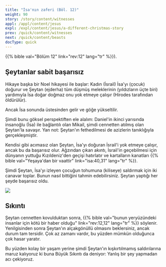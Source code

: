 ```yaml
---
title: "İsa'nın zaferi (Böl. 12)"
weight: 90
story: /story/content/witnesses
appl: /appl/content/jesus
expl: /expl/content/jesus/a-different-christmas-story
prev: /quick/content/witnesses
next: /quick/content/beasts
docType: quick
---
```



{{% bible val="Bölüm 12" link="rev:12" lang="tr" %}}).

## Şeytanlar sabit başarısız

Hikaye başka bir Noel hikayesi ile başlar: Kadın (İsrail) İsa'yı (çocuk) doğurur ve Şeytan (ejderha) tüm düşmüş meleklerinin (yıldızların üçte biri) yardımıyla İsa doğar doğmaz onu yok etmeye çalışır (Hirodes tarafından öldürülür).

Ancak İsa sonunda üstesinden gelir ve göğe yükseltilir.

Şimdi bunu göksel perspektiften ele alalım: Daniel'in ikinci yarısında insanoğlu (İsa) ile bağlantılı olan Mikail, şimdi cennetten atılmış olan Şeytan'la savaşır. Yan not: Şeytan'ın fethedilmesi de azizlerin tanıklığıyla gerçekleşmiştir.

Kendisi gibi acımasız olan Şeytan, İsa'yı doğuran İsrail'i yok etmeye çalışır, ancak bu da başarısız olur. Ağzından çıkan akıntı, İsrail'in geçebilmesi için dünyanın yuttuğu Kızıldeniz'den geçişi hatırlatır ve kartalların kanatları {{% bible val="Yeşaya'dan bir vaattir" link="isa:40,31" lang="tr" %}}.

Şimdi Şeytan, İsa'yı izleyen çocuğun tohumuna (kiliseye) saldırmak için iki canavar toplar. Bunun nasıl bittiğini tahmin edebilirsiniz. Şeytan yaptığı her şeyde başarısız oldu.

![](/images/jesus_tr.jpg)

## Sıkıntı

Şeytan cennetten kovulduktan sonra, {{% bible val="bunun yeryüzündeki insanlar için kötü bir haber olduğu" link="rev:12,12" lang="tr" %}} söylenir. Yenilgisinden sonra Şeytan'ın alçakgönüllü olmasını beklersiniz, ancak durum tam tersidir. Çok az zamanı vardır, bu yüzden mümkün olduğunca çok hasar yaratır.

Bu yüzden kolay bir yaşam yerine şimdi Şeytan'ın kışkırtılmamış saldırılarına maruz kalıyoruz ki buna Büyük Sıkıntı da deniyor: Yanlış bir şey yapmadan acı çekiyoruz.